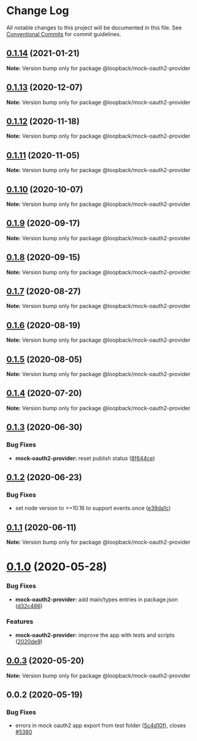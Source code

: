 # Change Log

All notable changes to this project will be documented in this file.
See [Conventional Commits](https://conventionalcommits.org) for commit guidelines.

## [0.1.14](https://github.com/strongloop/loopback-next/compare/@loopback/mock-oauth2-provider@0.1.13...@loopback/mock-oauth2-provider@0.1.14) (2021-01-21)

**Note:** Version bump only for package @loopback/mock-oauth2-provider





## [0.1.13](https://github.com/strongloop/loopback-next/compare/@loopback/mock-oauth2-provider@0.1.12...@loopback/mock-oauth2-provider@0.1.13) (2020-12-07)

**Note:** Version bump only for package @loopback/mock-oauth2-provider





## [0.1.12](https://github.com/strongloop/loopback-next/compare/@loopback/mock-oauth2-provider@0.1.11...@loopback/mock-oauth2-provider@0.1.12) (2020-11-18)

**Note:** Version bump only for package @loopback/mock-oauth2-provider





## [0.1.11](https://github.com/strongloop/loopback-next/compare/@loopback/mock-oauth2-provider@0.1.10...@loopback/mock-oauth2-provider@0.1.11) (2020-11-05)

**Note:** Version bump only for package @loopback/mock-oauth2-provider





## [0.1.10](https://github.com/strongloop/loopback-next/compare/@loopback/mock-oauth2-provider@0.1.9...@loopback/mock-oauth2-provider@0.1.10) (2020-10-07)

**Note:** Version bump only for package @loopback/mock-oauth2-provider





## [0.1.9](https://github.com/strongloop/loopback-next/compare/@loopback/mock-oauth2-provider@0.1.8...@loopback/mock-oauth2-provider@0.1.9) (2020-09-17)

**Note:** Version bump only for package @loopback/mock-oauth2-provider





## [0.1.8](https://github.com/strongloop/loopback-next/compare/@loopback/mock-oauth2-provider@0.1.7...@loopback/mock-oauth2-provider@0.1.8) (2020-09-15)

**Note:** Version bump only for package @loopback/mock-oauth2-provider





## [0.1.7](https://github.com/strongloop/loopback-next/compare/@loopback/mock-oauth2-provider@0.1.6...@loopback/mock-oauth2-provider@0.1.7) (2020-08-27)

**Note:** Version bump only for package @loopback/mock-oauth2-provider





## [0.1.6](https://github.com/strongloop/loopback-next/compare/@loopback/mock-oauth2-provider@0.1.5...@loopback/mock-oauth2-provider@0.1.6) (2020-08-19)

**Note:** Version bump only for package @loopback/mock-oauth2-provider





## [0.1.5](https://github.com/strongloop/loopback-next/compare/@loopback/mock-oauth2-provider@0.1.4...@loopback/mock-oauth2-provider@0.1.5) (2020-08-05)

**Note:** Version bump only for package @loopback/mock-oauth2-provider





## [0.1.4](https://github.com/strongloop/loopback-next/compare/@loopback/mock-oauth2-provider@0.1.3...@loopback/mock-oauth2-provider@0.1.4) (2020-07-20)

**Note:** Version bump only for package @loopback/mock-oauth2-provider





## [0.1.3](https://github.com/strongloop/loopback-next/compare/@loopback/mock-oauth2-provider@0.1.2...@loopback/mock-oauth2-provider@0.1.3) (2020-06-30)


### Bug Fixes

* **mock-oauth2-provider:** reset publish status ([8f644ce](https://github.com/strongloop/loopback-next/commit/8f644ce2c1608cf39f5e9e190bdec0ea890d99b6))





## [0.1.2](https://github.com/strongloop/loopback-next/compare/@loopback/mock-oauth2-provider@0.1.1...@loopback/mock-oauth2-provider@0.1.2) (2020-06-23)


### Bug Fixes

* set node version to >=10.16 to support events.once ([e39da1c](https://github.com/strongloop/loopback-next/commit/e39da1ca47728eafaf83c10ce35b09b03b6a4edc))





## [0.1.1](https://github.com/strongloop/loopback-next/compare/@loopback/mock-oauth2-provider@0.1.0...@loopback/mock-oauth2-provider@0.1.1) (2020-06-11)

**Note:** Version bump only for package @loopback/mock-oauth2-provider





# [0.1.0](https://github.com/strongloop/loopback-next/compare/@loopback/mock-oauth2-provider@0.0.3...@loopback/mock-oauth2-provider@0.1.0) (2020-05-28)


### Bug Fixes

* **mock-oauth2-provider:** add main/types entries in package.json ([d32c486](https://github.com/strongloop/loopback-next/commit/d32c486472724972a1928c88b35ebb0f1a83ad9b))


### Features

* **mock-oauth2-provider:** improve the app with tests and scripts ([2020de9](https://github.com/strongloop/loopback-next/commit/2020de91661d41ab0b03d651966d980a37e468de))





## [0.0.3](https://github.com/strongloop/loopback-next/compare/@loopback/mock-oauth2-provider@0.0.2...@loopback/mock-oauth2-provider@0.0.3) (2020-05-20)

**Note:** Version bump only for package @loopback/mock-oauth2-provider





## 0.0.2 (2020-05-19)


### Bug Fixes

* errors in mock oauth2 app export from test folder ([5c4d10f](https://github.com/strongloop/loopback-next/commit/5c4d10f7cb37087cf5f01bd2985f086b04413cf8)), closes [#5380](https://github.com/strongloop/loopback-next/issues/5380)

